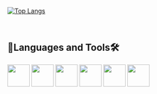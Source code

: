 [![Top Langs](https://github-readme-stats.vercel.app/api/top-langs/?username=PepaPog&theme=vue-dark)](https://github.com/anuraghazra/github-readme-stats)

<br>
<h2>🔧Languages and Tools🛠️</h2>
<div>
<img src="https://cdn.jsdelivr.net/gh/devicons/devicon/icons/vscode/vscode-original.svg" width="50px"/>
<img src="https://cdn.jsdelivr.net/gh/devicons/devicon/icons/html5/html5-plain-wordmark.svg" width="50px"/>
<img src="https://cdn.jsdelivr.net/gh/devicons/devicon/icons/css3/css3-plain-wordmark.svg" width="50px"/>
<img src="https://cdn.jsdelivr.net/gh/devicons/devicon/icons/sass/sass-original.svg" width="50px"/>
<img src="https://cdn.jsdelivr.net/gh/devicons/devicon/icons/javascript/javascript-plain.svg" width="50px"/>
<img src="https://cdn.jsdelivr.net/gh/devicons/devicon/icons/git/git-plain-wordmark.svg" width="50px"/>
</div>


